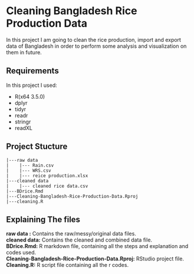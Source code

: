 # Cleaning Bangladesh Rice Production Data
In this project I am going to clean the rice production, import and export data of Bangladesh in order to perform some analysis and visualization on them in future.

## Requirements
In this project I used:
+ R(x64 3.5.0)
+ dplyr
+ tidyr
+ readr
+ stringr
+ readXL

## Project Stucture
```
|---raw data
|    |--- Rain.csv
|    |--- WRS.csv
|    |--- reice production.xlsx
|---cleaned data
|    |--- cleaned rice data.csv
|---BDrice.Rmd
|---Cleaning-Bangladesh-Rice-Production-Data.Rproj
|---cleaning.R
```

## Explaining The files
**raw data :** Contains the raw/messy/original data files.</br>
**cleaned data:** Contains the cleaned and combined data file.</br>
**BDrice.Rmd:** R markdown file, containing all the steps and explanation and codes used.</br>
**Cleaning-Bangladesh-Rice-Production-Data.Rproj:** RStudio project file.</br>
**Cleaning.R:** R script file containing all the r codes.</br>
